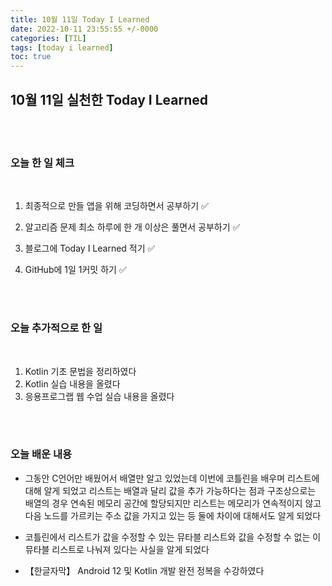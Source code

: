 ```yaml
---
title: 10월 11일 Today I Learned
date: 2022-10-11 23:55:55 +/-0000
categories: [TIL]
tags: [today i learned]
toc: true
---
```


## 10월 11일 실천한 Today I Learned

<br><br>

### 오늘 한 일 체크
<br>

1. 최종적으로 만들 앱을 위해 코딩하면서 공부하기 ✅

2. 알고리즘 문제 최소 하루에 한 개 이상은 풀면서 공부하기 ✅

3. 블로그에 Today I Learned 적기 ✅

4. GitHub에 1일 1커밋 하기 ✅

<br><br>

### 오늘 추가적으로 한 일
<br>

1. Kotlin 기초 문법을 정리하였다
1. Kotlin 실습 내용을 올렸다
1. 응용프로그랩 웹 수업 실습 내용을 올렸다

<br><br>

### 오늘 배운 내용

* 그동안 C언어만 배웠어서 배열만 알고 있었는데 이번에 코틀린을 배우며
리스트에 대해 알게 되었고 리스트는 배열과 달리 값을 추가 가능하다는 점과
구조상으로는 배열의 경우 연속된 메모리 공간에 할당되지만 리스트는 메모리가
연속적이지 않고 다음 노드를 가르키는 주소 값을 가지고 있는 등 둘에 차이에 대해서도 알게 되었다 

* 코틀린에서 리스트가 값을 수정할 수 있는 뮤타블 리스트와 값을 수정할 수 없는 이뮤타블 리스트로 나눠져 있다는 사실을 알게 되었다

* 【한글자막】 Android 12 및 Kotlin 개발 완전 정복을 수강하였다

